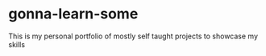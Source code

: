 # gonna-learn-some
This is my personal portfolio of mostly self taught projects to showcase my skills
